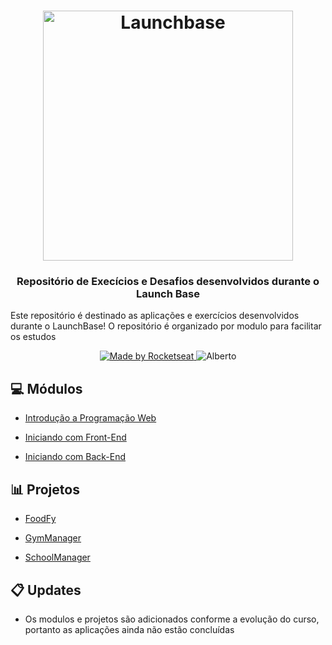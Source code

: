 <h1 align="center">
    <img alt="Launchbase" src="https://storage.googleapis.com/golden-wind/bootcamp-launchbase/logo.png" width="400px" />
</h1>

<h3 align="center">
  Repositório de Execícios e Desafios desenvolvidos durante o Launch Base
</h3>

Este repositório é destinado as aplicações e exercícios desenvolvidos durante o LaunchBase!
O repositório é organizado por modulo para facilitar os estudos


<p align="center">

  <a href="https://rocketseat.com.br" rel="nofollow">
    <img alt="Made by Rocketseat" src="https://camo.githubusercontent.com/5cf08b70d6b8d6461312d17bdaebed7854f926ed/68747470733a2f2f696d672e736869656c64732e696f2f62616467652f6d61646525323062792d526f636b6574736561742d253233463839353244" data-canonical-src="https://img.shields.io/badge/made%20by-Rocketseat-%23F8952D">
  </a

 <a href="http://instagram.com.br" rel="nofollow">
    <img alt="Alberto" src="https://camo.githubusercontent.com/9f4bdadb199ff8512e9dcc9d559fd531184f7862/68747470733a2f2f696d672e736869656c64732e696f2f62616467652f416c626572746f2d496e2d626c7565" data-canonical-src="https://camo.githubusercontent.com/9f4bdadb199ff8512e9dcc9d559fd531184f7862/68747470733a2f2f696d672e736869656c64732e696f2f62616467652f416c626572746f2d496e2d626c7565">
  </a

</p>


## :computer: Módulos

- [Introdução a Programação Web](https://github.com/albertohass/LaunchBase-Directory/tree/master/Introducao_Programacao)

- [Iniciando com Front-End](https://github.com/albertohass/LaunchBase-Directory/tree/master/Iniciando%20FrontEnd)

- [Iniciando com Back-End](https://github.com/albertohass/LaunchBase-Directory/tree/master/Iniciando_BackEnd)

## :bar_chart: Projetos

- [FoodFy](https://github.com/albertohass/LaunchBase-Directory/tree/master/foodfy)

- [GymManager](https://github.com/albertohass/LaunchBase-Directory/tree/master/Academia)

- [SchoolManager](https://github.com/albertohass/LaunchBase-Directory/tree/master/schoolmanager)


## :clipboard: Updates
- Os modulos e projetos são adicionados conforme a evolução do curso, portanto as aplicações ainda não estão concluídas
